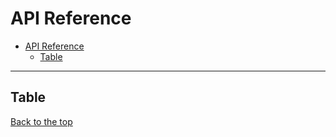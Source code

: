 # API Reference

<a name="top"></a>

<!--toc:start-->
- [API Reference](#api-reference)
  - [Table](#table)
<!--toc:end-->

---

## Table

[Back to the top](#top)
